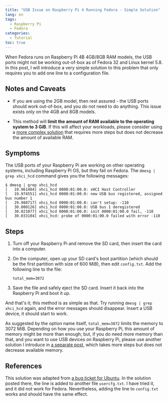 ```yaml
---
title: "USB Issue on Raspberry Pi 4 Running Fedora - Simple Solution"
lang: en
tags:
  - Raspberry Pi
  - Fedora
categories:
  - Tutorial
toc: true
---
```


When Fedora runs on Raspberry Pi 4B 4GB/8GB RAM models, the USB ports might not
be working out-of-box as of Fedora 32 and Linux kernel 5.8. In this post, I
will introduce a very simple solution to this problem that only requires you to
add one line to a configuration file.

## Notes and Caveats

- If you are using the 2GB model, then rest assured - the USB ports should work
  out-of-box, and you do not need to do anything. This issue exists only on the
  4GB and 8GB models.

- This method will **limit the amount of RAM available to the operating system
  to 3 GiB**. If this will affect your workloads, please consider using a [more
  complex solution](/2020/09/21/raspi4-fedora-usb-complex.html) that requires
  more steps but does not decrease the amount of available RAM.

## Symptoms

The USB ports of your Raspberry Pi are working on other operating systems,
including Raspberry Pi OS, but they fail on Fedora. The `dmesg | grep xhci_hcd`
command gives you the following messages:

```console
$ dmesg | grep xhci_hcd
[   19.961404] xhci_hcd 0000:01:00.0: xHCI Host Controller
[   19.974551] xhci_hcd 0000:01:00.0: new USB bus registered, assigned bus number 1
[   29.988717] xhci_hcd 0000:01:00.0: can't setup: -110
[   30.000126] xhci_hcd 0000:01:00.0: USB bus 1 deregistered
[   30.021077] xhci_hcd 0000:01:00.0: init 0000:01:00.0 fail, -110
[   30.033104] xhci_hcd: probe of 0000:01:00.0 failed with error -110
```

## Steps

1. Turn off your Raspberry Pi and remove the SD card, then insert the card into
   a computer.

2. On the computer, open up your SD card's boot partition (which should be the
   first partition with size of 600 MiB), then edit `config.txt`. Add the
   following line to the file:

   ```
   total_mem=3072
   ```

3. Save the file and safely eject the SD card. Insert it back into the
   Raspberry Pi and boot it up.

And that's it; this method is as simple as that. Try running `dmesg | grep
xhci_hcd` again, and the error messages should disappear. Insert a USB device,
it should start to work.

As suggested by the option name itself, `total_mem=3072` limits the memory to
3072 MiB. Depending on how you use your Raspberry Pi, this amount of memory
might be more than enough; but, if you do need more memory than that, and you
want to use USB devices on Raspberry Pi, please use another solution I
introduce in [a separate post](/2020/09/21/raspi4-fedora-usb-complex.html),
which takes more steps but does not decrease available memory.

## References

This solution was adapted from [a bug ticket for
Ubuntu](https://bugs.launchpad.net/ubuntu/+source/linux-raspi2/+bug/1848790).
In the solution posted there, the line is added to another file `usercfg.txt`.
I have tried it, and it did not work for Fedora. Nevertheless, adding the line
to `config.txt` works and should have the same effect.
